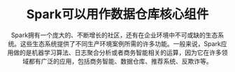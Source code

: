 ---
title: Spark可以用作数据仓库核心组件
name: 超越Spark，大数据集群计算的生产实践
subtitle: Spark拥有一个庞大的、不断增长的社区，还有在企业环境中不可或缺的生态系统。这些生态系统提供了不同生产环境案例所需的许多功能。一般来说，Spark应用做的是机器学习算法、日志聚合分析或者商务智能相关的运算，因为它在许多领域都有广泛的应用，包括商务智能、数据仓库、推荐系统、反欺诈等。
layout: 2017_default
modal-id: 1
img: spark.png
thumbnail: spark.png
alt: Picture 
writer: CSDN大数据
link: https://mp.weixin.qq.com/s/3_DjCXKKiUJtoTQSWnoczA
description: 对任何业务来说，数据分析都是一个核心环节。对分析型的应用来说，数据仓库系统就是其核心系统。Spark有众多的框架和生态系统，所以它能作为核心组件为企业环境提供数据仓库功能
---